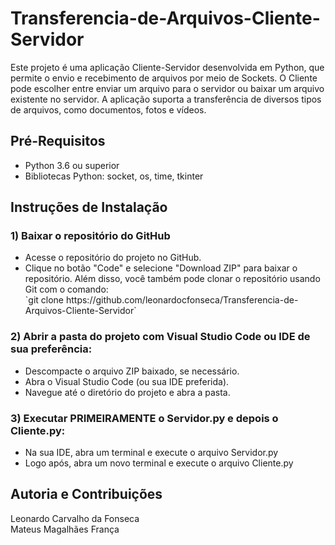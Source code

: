 # Transferencia-de-Arquivos-Cliente-Servidor 
Este projeto é uma aplicação Cliente-Servidor desenvolvida em Python, que permite o envio e recebimento de arquivos por meio de Sockets. O Cliente pode escolher entre enviar um arquivo para o servidor ou baixar um arquivo existente no servidor. A aplicação suporta a transferência de diversos tipos de arquivos, como documentos, fotos e vídeos.

## Pré-Requisitos
<ul>
  <li>Python 3.6 ou superior</li>
  <li>Bibliotecas Python: socket, os, time, tkinter</li>
</ul>

## Instruções de Instalação
### 1) Baixar o repositório do GitHub
<ul>
  <li>Acesse o repositório do projeto no GitHub.</li>
  <li>Clique no botão "Code" e selecione "Download ZIP" para baixar o repositório. Além disso, você também pode clonar o repositório usando Git com o comando:</li>
  `git clone https://github.com/leonardocfonseca/Transferencia-de-Arquivos-Cliente-Servidor`
</ul>

### 2) Abrir a pasta do projeto com Visual Studio Code ou IDE de sua preferência:
<ul>
  <li>Descompacte o arquivo ZIP baixado, se necessário.</li>
  <li>Abra o Visual Studio Code (ou sua IDE preferida).</li>
  <li>Navegue até o diretório do projeto e abra a pasta.</li>
</ul>

### 3) Executar PRIMEIRAMENTE o Servidor.py e depois o Cliente.py:
<ul>
  <li>Na sua IDE, abra um terminal e execute o arquivo Servidor.py</li>
  <li>Logo após, abra um novo terminal e execute o arquivo Cliente.py</li>
</ul>

## Autoria e Contribuições

Leonardo Carvalho da Fonseca<br>
Mateus Magalhães França
